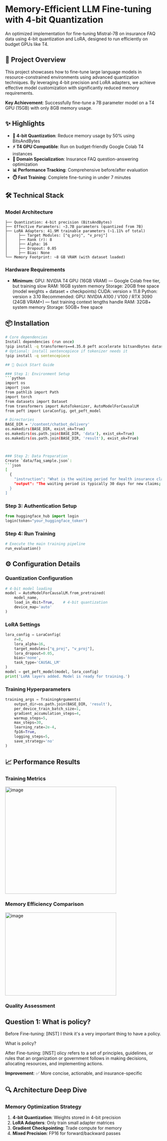 # Memory-Efficient LLM Fine-tuning with 4-bit Quantization

An optimized implementation for fine-tuning Mistral-7B on insurance FAQ data using 4-bit quantization and LoRA, designed to run efficiently on budget GPUs like T4.

## 🎯 Project Overview

This project showcases how to fine-tune large language models in resource-constrained environments using advanced quantization techniques. By leveraging 4-bit precision and LoRA adapters, we achieve effective model customization with significantly reduced memory requirements.

**Key Achievement**: Successfully fine-tune a 7B parameter model on a T4 GPU (15GB) with only 8GB memory usage.

## ✨ Highlights

- **🔧 4-bit Quantization**: Reduce memory usage by 50% using BitsAndBytes
- **⚡ T4 GPU Compatible**: Run on budget-friendly Google Colab T4 instances  
- **🎯 Domain Specialization**: Insurance FAQ question-answering optimization
- **📊 Performance Tracking**: Comprehensive before/after evaluation
- **⏱️ Fast Training**: Complete fine-tuning in under 7 minutes

## 🛠️ Technical Stack

### Model Architecture
```
├── Quantization: 4-bit precision (BitsAndBytes)
├── Effective Parameters: ~3.7B parameters (quantized from 7B)
├── LoRA Adapters: 41.9M trainable parameters (~1.11% of total)
│     ├── Target Modules: ["q_proj", "v_proj"]
│     ├── Rank (r): 8
│     ├── Alpha: 16
│     ├── Dropout: 0.05
│     ├── Bias: None
└── Memory Footprint: ~8 GB VRAM (with dataset loaded)
```

### Hardware Requirements
- **Minimum**:
GPU: NVIDIA T4 GPU (16GB VRAM) — Google Colab free tier, but training slow 
RAM: 16GB system memory
Storage: 20GB free space (model weights + dataset + checkpoints)
CUDA: version ≥ 11.8
Python: version ≥ 3.10
Recommended:
GPU: NVIDIA A100 / V100 / RTX 3090 (24GB VRAM+) — fast training context lengths handle 
RAM: 32GB+ system memory
Storage: 50GB+ free space

## 📦 Installation

```bash
# Core dependencies
Install dependencies (run once)
!pip install -q transformers==4.35.0 peft accelerate bitsandbytes datasets
# Optional: install sentencepiece if tokenizer needs it
!pip install -q sentencepiece

## 🚀 Quick Start Guide

### Step 1: Environment Setup
```python
import os
import json
from pathlib import Path
import torch
from datasets import Dataset
from transformers import AutoTokenizer, AutoModelForCausalLM
from peft import LoraConfig, get_peft_model

# Directories
BASE_DIR = '/content/chatbot_delivery'
os.makedirs(BASE_DIR, exist_ok=True)
os.makedirs(os.path.join(BASE_DIR, 'data'), exist_ok=True)
os.makedirs(os.path.join(BASE_DIR, 'result'), exist_ok=True)



### Step 2: Data Preparation
Create `data/faq_sample.json`:
```json
[
  {
    "instruction": "What is the waiting period for health insurance claims?",
    "output": "The waiting period is typically 30 days for new claims; some plans may have longer periods for pre-existing conditions."
  }
]
```

### Step 3: Authentication Setup
```python
from huggingface_hub import login
login(token="your_huggingface_token")
```

### Step 4: Run Training
```python
# Execute the main training pipeline
run_evaluation()
```

## ⚙️ Configuration Details

### Quantization Configuration
```python
# 4-bit model loading
model = AutoModelForCausalLM.from_pretrained(
    model_name,
    load_in_4bit=True,    # 4-bit quantization
    device_map='auto'
)
```



### LoRA Settings
```python
lora_config = LoraConfig(
    r=8,
    lora_alpha=16,
    target_modules=["q_proj", "v_proj"],
    lora_dropout=0.05,
    bias='none',
    task_type='CAUSAL_LM'
)
model = get_peft_model(model, lora_config)
print('LoRA layers added. Model is ready for training.')
```

### Training Hyperparameters
```python
training_args = TrainingArguments(
    output_dir=os.path.join(BASE_DIR, 'result'),
    per_device_train_batch_size=1,
    gradient_accumulation_steps=4,
    warmup_steps=5,
    max_steps=30,
    learning_rate=2e-4,
    fp16=True,
    logging_steps=5,
    save_strategy='no'
)
```

## 📈 Performance Results

### Training Metrics
<img width="357" height="344" alt="image" src="https://github.com/user-attachments/assets/4fbdc384-491e-4e56-96b8-41ee6d1d32bb" />


### Memory Efficiency Comparison
<img width="357" height="267" alt="image" src="https://github.com/user-attachments/assets/2f89d055-31b0-4929-b267-ccc5d0ef8030" />
    
### Quality Assessment

Question 1:
What is policy?
--------------------------------------------------------------------------------
Before Fine-tuning:
[INST] I think it's a very important thing to have a policy. 

What is policy?

After Fine-tuning:
[INST] olicy refers to a set of principles, guidelines, or rules that an organization or government follows in making decisions, allocating resources, and implementing actions.


**Improvement**: ✅ More concise, actionable, and insurance-specific

## 🔍 Architecture Deep Dive

### Memory Optimization Strategy
1. **4-bit Quantization**: Weights stored in 4-bit precision
2. **LoRA Adapters**: Only train small adapter matrices
3. **Gradient Checkpointing**: Trade compute for memory
4. **Mixed Precision**: FP16 for forward/backward passes
